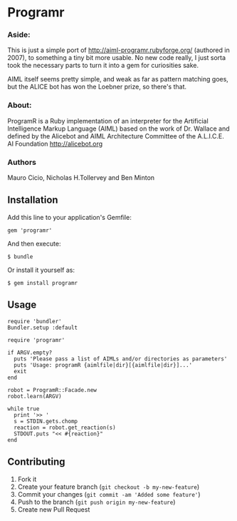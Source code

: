 # Programr

### Aside:

This is just a simple port of http://aiml-programr.rubyforge.org/ (authored in 2007), to something
a tiny bit more usable. No new code really, I just sorta took the necessary parts to turn it into a gem for curiosities sake.

AIML itself seems pretty simple, and weak as far as pattern matching goes, but the ALICE bot has won the Loebner prize, so there's that.

### About:

ProgramR is a Ruby implementation of an interpreter for the Artificial Intelligence Markup Language (AIML) based on the work of Dr. Wallace and defined by the Alicebot and AIML Architecture Committee of the A.L.I.C.E. AI Foundation http://alicebot.org

### Authors

Mauro Cicio, Nicholas H.Tollervey and Ben Minton


## Installation

Add this line to your application's Gemfile:

    gem 'programr'

And then execute:

    $ bundle

Or install it yourself as:

    $ gem install programr

## Usage

    require 'bundler'
    Bundler.setup :default

    require 'programr'

    if ARGV.empty?
      puts 'Please pass a list of AIMLs and/or directories as parameters'
      puts 'Usage: programR {aimlfile|dir}[{aimlfile|dir}]...'
      exit
    end

    robot = ProgramR::Facade.new
    robot.learn(ARGV)

    while true
      print '>> '
      s = STDIN.gets.chomp
      reaction = robot.get_reaction(s)
      STDOUT.puts "<< #{reaction}"
    end

## Contributing

1. Fork it
2. Create your feature branch (`git checkout -b my-new-feature`)
3. Commit your changes (`git commit -am 'Added some feature'`)
4. Push to the branch (`git push origin my-new-feature`)
5. Create new Pull Request
